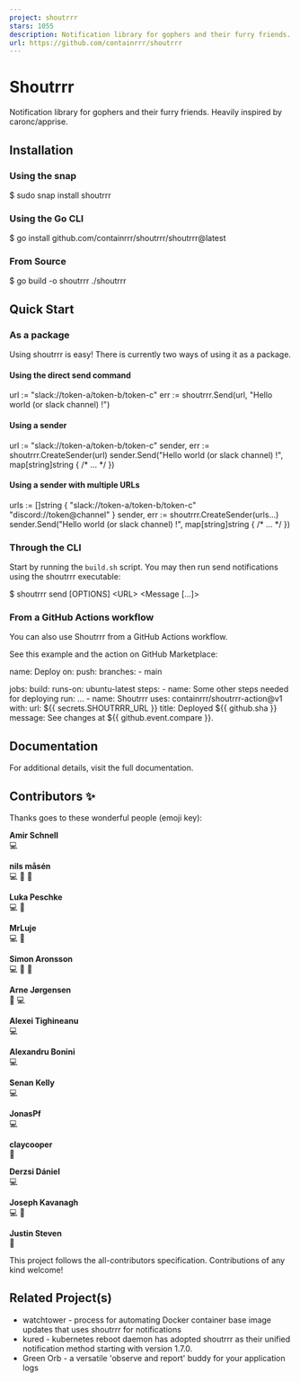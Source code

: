 ```yaml
---
project: shoutrrr
stars: 1055
description: Notification library for gophers and their furry friends.
url: https://github.com/containrrr/shoutrrr
---
```


Shoutrrr
========

Notification library for gophers and their furry friends. Heavily inspired by caronc/apprise.

  
  

Installation
------------

### Using the snap

$ sudo snap install shoutrrr

### Using the Go CLI

$ go install github.com/containrrr/shoutrrr/shoutrrr@latest

### From Source

$ go build -o shoutrrr ./shoutrrr

Quick Start
-----------

### As a package

Using shoutrrr is easy! There is currently two ways of using it as a package.

#### Using the direct send command

  url := "slack://token-a/token-b/token-c"
  err := shoutrrr.Send(url, "Hello world (or slack channel) !")

#### Using a sender

  url := "slack://token-a/token-b/token-c"
  sender, err := shoutrrr.CreateSender(url)
  sender.Send("Hello world (or slack channel) !", map\[string\]string { /\* ... \*/ })

#### Using a sender with multiple URLs

  urls := \[\]string {
    "slack://token-a/token-b/token-c"
    "discord://token@channel"
  }
  sender, err := shoutrrr.CreateSender(urls...)
  sender.Send("Hello world (or slack channel) !", map\[string\]string { /\* ... \*/ })

### Through the CLI

Start by running the `build.sh` script. You may then run send notifications using the shoutrrr executable:

$ shoutrrr send \[OPTIONS\] <URL\> <Message \[...\]\>

### From a GitHub Actions workflow

You can also use Shoutrrr from a GitHub Actions workflow.

See this example and the action on GitHub Marketplace:

name: Deploy
on:
  push:
    branches:
      - main

jobs:
  build:
    runs-on: ubuntu-latest
    steps:
      - name: Some other steps needed for deploying
        run: ...
      - name: Shoutrrr
        uses: containrrr/shoutrrr-action@v1
        with:
          url: ${{ secrets.SHOUTRRR\_URL }}
          title: Deployed ${{ github.sha }}
          message: See changes at ${{ github.event.compare }}.

Documentation
-------------

For additional details, visit the full documentation.

Contributors ✨
--------------

Thanks goes to these wonderful people (emoji key):

  
**Amir Schnell**  
💻

  
**nils måsén**  
💻 📖 🚧

  
**Luka Peschke**  
💻 📖

  
**MrLuje**  
💻 📖

  
**Simon Aronsson**  
💻 📖 🚧

  
**Arne Jørgensen**  
📖 💻

  
**Alexei Tighineanu**  
💻

  
**Alexandru Bonini**  
💻

  
**Senan Kelly**  
💻

  
**JonasPf**  
💻

  
**claycooper**  
📖

  
**Derzsi Dániel**  
💻

  
**Joseph Kavanagh**  
💻 🐛

  
**Justin Steven**  
🐛

This project follows the all-contributors specification. Contributions of any kind welcome!

Related Project(s)
------------------

-   watchtower - process for automating Docker container base image updates that uses shoutrrr for notifications
-   kured - kubernetes reboot daemon has adopted shoutrrr as their unified notification method starting with version 1.7.0.
-   Green Orb - a versatile 'observe and report' buddy for your application logs
